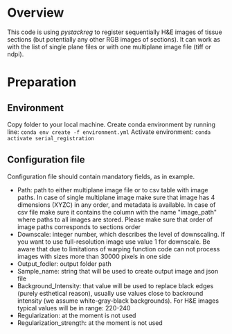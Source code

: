 # Overview
This code is using *pystackreg* to register sequentially H&E images of tissue sections (but potentially any other RGB images of sections). It can work as with the list of single plane files or with one multiplane image file (tiff or ndpi).

# Preparation
## Environment
Copy folder to your local machine. Create conda environment by running line:
`conda env create -f environment.yml`
Activate environment:
`conda activate serial_registration`

## Configuration file
Configuration file should contain mandatory fields, as in example.
 - Path: path to either multiplane image file or to csv table with image paths. In case of single multiplane image make sure that image has 4 dimensions (XYZC) in any order, and metadata is available. In case of csv file make sure it contains the column with the name "image_path" where paths to all images are stored. Please make sure that order of image paths corresponds to sections order
 - Downscale: integer number, which describes the level of downscaling. If you want to use full-resolution image use value 1 for downscale. Be aware that due to limitations of warping function code can not process images with sizes more than 30000 pixels in one side
 - Output_fodler: output folder path
 - Sample_name: string that will be used to create output image and json file
 - Background_Intensity: that value will be used to replace black edges (purely esthetical reason), usually use values close to backround intensity (we assume white-gray-black backgrounds). For H&E images typical values will be in range: 220-240
 - Regularization: at the moment is not used
 - Regularization_strength: at the moment is not used
